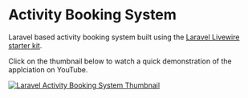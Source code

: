 # Activity Booking System

Laravel based activity booking system built using the [Laravel Livewire starter kit](https://laravel.com/docs/12.x/starter-kits#livewire).

Click on the thumbnail below to watch a quick demonstration of the applciation on YouTube.

[![Laravel Activity Booking System Thumbnail](http://img.youtube.com/vi/u271LuY7CD8/0.jpg)](http://www.youtube.com/watch?v=u271LuY7CD8 "Laravel Activity Booking System")